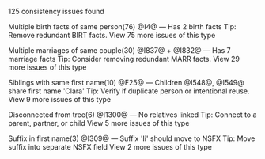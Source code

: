 125 consistency issues found

Multiple birth facts of same person(76)
@I4@ — Has 2 birth facts
Tip: Remove redundant BIRT facts.
View 75 more issues of this type

Multiple marriages of same couple(30)
@I837@ + @I832@ — Has 7 marriage facts
Tip: Consider removing redundant MARR facts.
View 29 more issues of this type

Siblings with same first name(10)
@F25@ — Children @I548@, @I549@ share first name 'Clara'
Tip: Verify if duplicate person or intentional reuse.
View 9 more issues of this type

Disconnected from tree(6)
@I1300@ — No relatives linked
Tip: Connect to a parent, partner, or child
View 5 more issues of this type

Suffix in first name(3)
@I309@ — Suffix 'Ii' should move to NSFX
Tip: Move suffix into separate NSFX field
View 2 more issues of this type